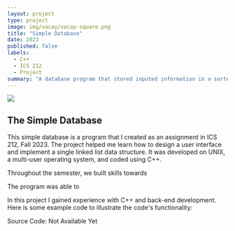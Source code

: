 ```yaml
---
layout: project
type: project
image: img/vacay/vacay-square.png
title: "Simple Database"
date: 2023
published: false
labels:
  - C++
  - ICS 212
  - Project
summary: "A database program that stored inputed information in a sorted list created in ICS 212."
---
```


<img class="img-fluid" src="../img/vacay/vacay-home-page.png">

## The Simple Database

This simple database is a program that I created as an assignment in ICS 212, Fall 2023. The project helped me learn how to design a user interface and implement a single linked list data structure. It was developed on UNIX, a multi-user operating system, and coded using C++. 

Throughout the semester, we built skills towards

The program was able to 

In this project I gained experience with C++ and back-end development. Here is some example code to illustrate the code's functionality:


 
Source Code: Not Available Yet
